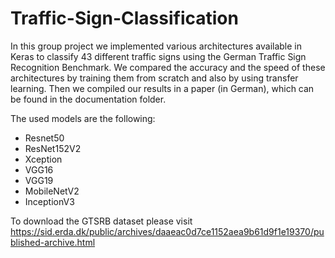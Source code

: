 # Traffic-Sign-Classification

In this group project we implemented various architectures available in Keras to classify 43 different traffic signs using the German Traffic Sign Recognition Benchmark. We compared the accuracy and the speed of these architectures by training them from scratch and also by using transfer learning. Then we compiled our results in a paper (in German), which can be found in the documentation folder.

The used models are the following:
- Resnet50
- ResNet152V2
- Xception
- VGG16
- VGG19
- MobileNetV2
- InceptionV3

To download the GTSRB dataset please visit https://sid.erda.dk/public/archives/daaeac0d7ce1152aea9b61d9f1e19370/published-archive.html
